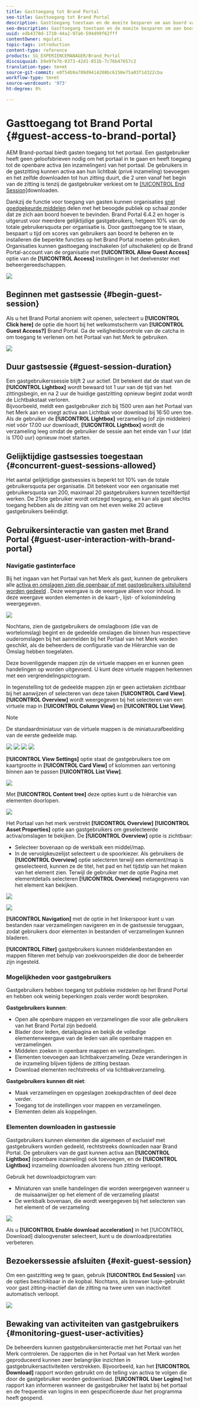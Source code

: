 ```yaml
---
title: Gasttoegang tot Brand Portal
seo-title: Gasttoegang tot Brand Portal
description: Gasttoegang toestaan en de moeite besparen om aan boord van een groot aantal gebruikers te gaan die niet hoeven te worden geverifieerd.
seo-description: Gasttoegang toestaan en de moeite besparen om aan boord van een groot aantal gebruikers te gaan die niet hoeven te worden geverifieerd.
uuid: edb4378d-1710-44a2-97a6-594d99f62fff
contentOwner: mgulati
topic-tags: introduction
content-type: reference
products: SG_EXPERIENCEMANAGER/Brand_Portal
discoiquuid: b9e9fe7b-0373-42d1-851b-7c76b47657c2
translation-type: tm+mt
source-git-commit: e0f54b9a709d9414208bc6150e75a03f1d322cba
workflow-type: tm+mt
source-wordcount: '973'
ht-degree: 0%

---
```



# Gasttoegang tot Brand Portal {#guest-access-to-brand-portal}

AEM Brand-portaal biedt gasten toegang tot het portaal. Een gastgebruiker heeft geen geloofsbrieven nodig om het portaal in te gaan en heeft toegang tot de openbare activa (en inzamelingen) van het portaal. De gebruikers in de gastzitting kunnen activa aan hun lichtbak (privé inzameling) toevoegen en het zelfde downloaden tot hun zitting duurt, die 2 uren vanaf het begin van de zitting is tenzij de gastgebruiker verkiest om te [[!UICONTROL End Session]](#exit-guest-session)downloaden.

Dankzij de functie voor toegang van gasten kunnen organisaties [snel goedgekeurde middelen](../using/brand-portal-sharing-folders.md#how-to-share-folders) delen met het beoogde publiek op schaal zonder dat ze zich aan boord hoeven te bevinden. Brand Portal 6.4.2 en hoger is uitgerust voor meerdere gelijktijdige gastgebruikers, hetgeen 10% van de totale gebruikersquota per organisatie is. Door gasttoegang toe te staan, bespaart u tijd om scores van gebruikers aan boord te beheren en te installeren die beperkte functies op het Brand Portal moeten gebruiken.\
Organisaties kunnen gasttoegang inschakelen (of uitschakelen) op de Brand Portal-account van de organisatie met **[!UICONTROL Allow Guest Access]** optie van de **[!UICONTROL Access]** instellingen in het deelvenster met beheergereedschappen.

<!--
Comment Type: annotation
Last Modified By: mgulati
Last Modified Date: 2018-08-17T10:42:59.879-0400
Removed the first para: "AEM Assets Brand Portal allows public users to enter the portal anonymously and have restricted access to the allowed public resources as guests. Organization users with guest role need not seek access and authentication from administrators."
-->

![](assets/enable-guest-access.png)

## Beginnen met gastsessie {#begin-guest-session}

Als u het Brand Portal anoniem wilt openen, selecteert u **[!UICONTROL Click here]** de optie die hoort bij het welkomstscherm van **[!UICONTROL Guest Access?]** Brand Portal. Ga de veiligheidscontrole van de catcha in om toegang te verlenen om het Portaal van het Merk te gebruiken.

![](assets/bp-login-screen.png)

## Duur gastsessie {#guest-session-duration}

Een gastgebruikerssessie blijft 2 uur actief. Dit betekent dat de staat van de **[!UICONTROL Lightbox]** wordt bewaard tot 1 uur van de tijd van het zittingsbegin, en na 2 uur de huidige gastzitting opnieuw begint zodat wordt de Lichtbakstaat verloren.\
Bijvoorbeeld, meldt een gastgebruiker zich bij 1500 uren aan het Portaal van het Merk aan en voegt activa aan Lichtbak voor download bij 16:50 uren toe. Als de gebruiker de **[!UICONTROL Lightbox]** verzameling (of zijn middelen) niet vóór 17.00 uur downloadt, **[!UICONTROL Lightbox]** wordt de verzameling leeg omdat de gebruiker de sessie aan het einde van 1 uur (dat is 1700 uur) opnieuw moet starten.

## Gelijktijdige gastsessies toegestaan {#concurrent-guest-sessions-allowed}

Het aantal gelijktijdige gastsessies is beperkt tot 10% van de totale gebruikersquota per organisatie. Dit betekent voor een organisatie met gebruikersquota van 200, maximaal 20 gastgebruikers kunnen tezelfdertijd werken. De 21ste gebruiker wordt ontzegd toegang, en kan als gast slechts toegang hebben als de zitting van om het even welke 20 actieve gastgebruikers beëindigt.

## Gebruikersinteractie van gasten met Brand Portal {#guest-user-interaction-with-brand-portal}

### Navigatie gastinterface

Bij het ingaan van het Portaal van het Merk als gast, kunnen de gebruikers alle [activa en omslagen zien die openbaar of met gastgebruikers uitsluitend worden gedeeld](../using/brand-portal-sharing-folders.md#sharefolders) . Deze weergave is de weergave alleen voor inhoud. In deze weergave worden elementen in de kaart-, lijst- of kolomindeling weergegeven.

![](assets/disabled-folder-hierarchy1.png)

Nochtans, zien de gastgebruikers de omslagboom (die van de wortelomslag) begint en de gedeelde omslagen die binnen hun respectieve ouderomslagen bij het aanmelden bij het Portaal van het Merk worden geschikt, als de beheerders de configuratie van de Hiërarchie [](../using/brand-portal-general-configuration.md#main-pars-header-1621071021) van de Omslag hebben toegelaten.

Deze bovenliggende mappen zijn de virtuele mappen en er kunnen geen handelingen op worden uitgevoerd. U kunt deze virtuele mappen herkennen met een vergrendelingspictogram.

In tegenstelling tot de gedeelde mappen zijn er geen actietaken zichtbaar bij het aanwijzen of selecteren van deze taken **[!UICONTROL Card View]**. **[!UICONTROL Overview]** wordt weergegeven bij het selecteren van een virtuele map in **[!UICONTROL Column View]** en **[!UICONTROL List View]**.

>[!NOTE]
>
>De standaardminiatuur van de virtuele mappen is de miniatuurafbeelding van de eerste gedeelde map.

![](assets/enabled-hierarchy1.png) ![](assets/hierarchy1-nonadmin.png) ![](assets/hierarchy-nonadmin.png) ![](assets/hierarchy2-nonadmin.png)

**[!UICONTROL View Settings]** optie staat de gastgebruikers toe om kaartgrootte in **[!UICONTROL Card View]** of kolommen aan vertoning binnen aan te passen **[!UICONTROL List View]**.

![](assets/nav-guest-user.png)

Met **[!UICONTROL Content tree]** deze opties kunt u de hiërarchie van elementen doorlopen.

![](assets/guest-login-ui.png)

Het Portaal van het merk verstrekt **[!UICONTROL Overview]** **[!UICONTROL Asset Properties]** optie aan gastgebruikers om geselecteerde activa/omslagen te bekijken. De **[!UICONTROL Overview]** optie is zichtbaar:

* Selecteer bovenaan op de werkbalk een middel/map.
* In de vervolgkeuzelijst selecteert u de spoorkiezer.
Als gebruikers de **[!UICONTROL Overview]** optie selecteren terwijl een element/map is geselecteerd, kunnen ze de titel, het pad en het tijdstip van het maken van het element zien. Terwijl de gebruiker met de optie Pagina met elementdetails selecteren **[!UICONTROL Overview]** metagegevens van het element kan bekijken.

![](assets/overview-option-1.png)

![](assets/overview-rail-selector-1.png)<br />

**[!UICONTROL Navigation]** met de optie in het linkerspoor kunt u van bestanden naar verzamelingen navigeren en in de gastsessie teruggaan, zodat gebruikers door elementen in bestanden of verzamelingen kunnen bladeren.

**[!UICONTROL Filter]** gastgebruikers kunnen middelenbestanden en mappen filteren met behulp van zoekvoorspelden die door de beheerder zijn ingesteld.

### Mogelijkheden voor gastgebruikers

Gastgebruikers hebben toegang tot publieke middelen op het Brand Portal en hebben ook weinig beperkingen zoals verder wordt besproken.

**Gastgebruikers kunnen**:

* Open alle openbare mappen en verzamelingen die voor alle gebruikers van het Brand Portal zijn bedoeld.
* Blader door leden, detailpagina en bekijk de volledige elementenweergave van de leden van alle openbare mappen en verzamelingen.
* Middelen zoeken in openbare mappen en verzamelingen.
* Elementen toevoegen aan lichtbakverzameling. Deze veranderingen in de inzameling blijven tijdens de zitting bestaan.
* Download elementen rechtstreeks of via lichtbakverzameling.

**Gastgebruikers kunnen dit niet**:

* Maak verzamelingen en opgeslagen zoekopdrachten of deel deze verder.
* Toegang tot de instellingen voor mappen en verzamelingen.
* Elementen delen als koppelingen.

### Elementen downloaden in gastsessie

Gastgebruikers kunnen elementen die algemeen of exclusief met gastgebruikers worden gedeeld, rechtstreeks downloaden naar Brand Portal. De gebruikers van de gast kunnen activa aan **[!UICONTROL Lightbox]** (openbare inzameling) ook toevoegen, en de **[!UICONTROL Lightbox]** inzameling downloaden alvorens hun zitting verloopt.

Gebruik het downloadpictogram van:

* Miniaturen van snelle handelingen die worden weergegeven wanneer u de muisaanwijzer op het element of de verzameling plaatst
* De werkbalk bovenaan, die wordt weergegeven bij het selecteren van het element of de verzameling

![](assets/download-on-guest.png)

Als u **[!UICONTROL Enable download acceleration]** in het [!UICONTROL Download] dialoogvenster selecteert, kunt u de downloadprestaties [](../using/accelerated-download.md)verbeteren.

## Bezoekerssessie afsluiten {#exit-guest-session}

Om een gastzitting weg te gaan, gebruik **[!UICONTROL End Session]** van de opties beschikbaar in de kopbal. Nochtans, als browser lusje-gebruikt voor gast zitting-inactief dan de zitting na twee uren van inactiviteit automatisch verloopt.

![](assets/end-guest-session.png)

## Bewaking van activiteiten van gastgebruikers {#monitoring-guest-user-activities}

De beheerders kunnen gastgebruikersinteractie met het Portaal van het Merk controleren. De rapporten die in het Portaal van het Merk worden geproduceerd kunnen zeer belangrijke inzichten in gastgebruikersactiviteiten verstrekken. Bijvoorbeeld, kan het **[!UICONTROL Download]** rapport worden gebruikt om de telling van activa te volgen die door de gastgebruiker worden gedownload. **[!UICONTROL User Logins]** het rapport kan informeren wanneer de gastgebruiker het laatst bij het portaal en de frequentie van logins in een gespecificeerde duur het programma heeft geopend.
